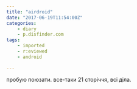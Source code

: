 ```yaml
---
title: "airdroid"
date: "2017-06-19T11:54:00Z"
categories:
    - diary
    - p.disfinder.com
tags:
    - imported
    - r:eviewed
    - android

---
```


пробую поюзати. все-таки 21 сторіччя, всі діла.
